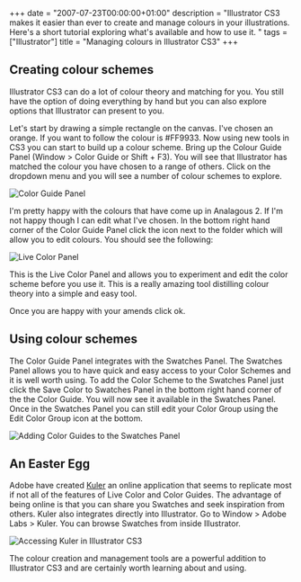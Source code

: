 +++
date = "2007-07-23T00:00:00+01:00"
description = "Illustrator CS3 makes it easier than ever to create and manage colours in your illustrations. Here's a short tutorial exploring what's available and how to use it. "
tags = ["Illustrator"]
title = "Managing colours in Illustrator CS3"
+++

## Creating colour schemes

Illustrator CS3 can do a lot of colour theory and matching for you. You still
have the option of doing everything by hand but you can also explore options
that Illustrator can present to you.

Let's start by drawing a simple rectangle on the canvas. I've chosen an orange.
If you want to follow the colour is #FF9933. Now using new tools in CS3 you can
start to build up a colour scheme. Bring up the Colour Guide Panel (Window >
Color Guide or Shift + F3). You will see that Illustrator has matched the colour
you have chosen to a range of others. Click on the dropdown menu and you will
see a number of colour schemes to explore.

![Color Guide Panel][1]

I'm pretty happy with the colours that have come up in Analagous 2. If I'm not
happy though I can edit what I've chosen. In the bottom right hand corner of the
Color Guide Panel click the icon next to the folder which will allow you to edit
colours. You should see the following:

![Live Color Panel][2]

This is the Live Color Panel and allows you to experiment and edit the color
scheme before you use it. This is a really amazing tool distilling colour theory
into a simple and easy tool.

Once you are happy with your amends click ok.

## Using colour schemes

The Color Guide Panel integrates with the Swatches Panel. The Swatches Panel
allows you to have quick and easy access to your Color Schemes and it is well
worth using. To add the Color Scheme to the Swatches Panel just click the Save
Color to Swatches Panel in the bottom right hand corner of the the Color Guide.
You will now see it available in the Swatches Panel. Once in the Swatches Panel
you can still edit your Color Group using the Edit Color Group icon at the
bottom.

![Adding Color Guides to the Swatches Panel][3]

## An Easter Egg

Adobe have created [Kuler][4] an online application that seems to replicate most
if not all of the features of Live Color and Color Guides. The advantage of
being online is that you can share you Swatches and seek inspiration from
others. Kuler also integrates directly into Illustrator. Go to Window > Adobe
Labs > Kuler. You can browse Swatches from inside Illustrator.

![Accessing Kuler in Illustrator CS3][5]

The colour creation and management tools are a powerful addition to Illustrator
CS3 and are certainly worth learning about and using.

[1]: /images/articles/colour_guide.webp
[2]: /images/articles/live_color_edit.webp
[3]: /images/articles/adding_to_swatch.webp
[4]: http://kuler.adobe.com/
[5]: /images/articles/adobe_labs.webp
